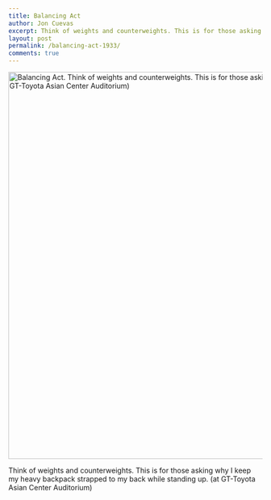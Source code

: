 ```yaml
---
title: Balancing Act
author: Jon Cuevas
excerpt: Think of weights and counterweights. This is for those asking why I keep my heavy backpack strapped to my back while standing up.
layout: post
permalink: /balancing-act-1933/
comments: true
---
```

<img title="Balancing Act" alt="Balancing Act. Think of weights and counterweights. This is for those asking why I keep my heavy backpack strapped to my back while standing up. (at GT-Toyota Asian Center Auditorium)" src="{{ site.baseurl }}/assets/images/legacy/20130713-233703.jpg" width="1024" height="768" />

<p class="caption">Think of weights and counterweights. This is for those asking why I keep my heavy backpack strapped to my back while standing up. (at GT-Toyota Asian Center Auditorium)</p>